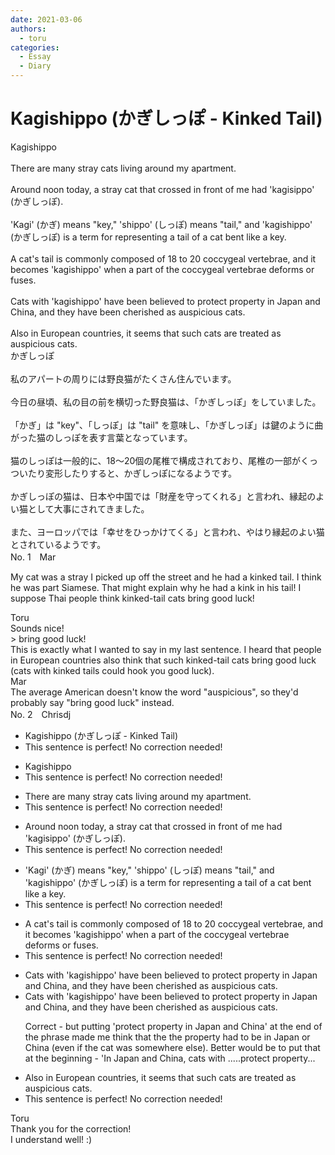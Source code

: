 ```yaml
---
date: 2021-03-06
authors:
  - toru
categories:
  - Essay
  - Diary
---
```


<h1 id="subject_show">Kagishippo (かぎしっぽ - Kinked Tail)</h1>
<div class="date" hidden>Mar 6, 2021 22:07</div>
<div id="post"><div id="body_show_ori">
Kagishippo<br/><br/>There are many stray cats living around my apartment.<br/><br/>Around noon today, a stray cat that crossed in front of me had 'kagisippo' (かぎしっぽ).<br/><br/>'Kagi' (かぎ) means "key," 'shippo' (しっぽ) means "tail," and 'kagishippo' (かぎしっぽ) is a term for representing a tail of a cat bent like a key.<br/><br/>A cat's tail is commonly composed of 18 to 20 coccygeal vertebrae, and it becomes 'kagishippo' when a part of the coccygeal vertebrae deforms or fuses.<br/><br/>Cats with 'kagishippo' have been believed to protect property in Japan and China, and they have been cherished as auspicious cats.<br/><br/>Also in European countries, it seems that such cats are treated as auspicious cats.
</div></div>

<!-- more -->

<div id="post_ja"><div id="body_show_mo">
かぎしっぽ<br/><br/>私のアパートの周りには野良猫がたくさん住んでいます。<br/><br/>今日の昼頃、私の目の前を横切った野良猫は、「かぎしっぽ」をしていました。<br/><br/>「かぎ」は "key"、「しっぽ」は "tail" を意味し、「かぎしっぽ」は鍵のように曲がった猫のしっぽを表す言葉となっています。<br/><br/>猫のしっぽは一般的に、18～20個の尾椎で構成されており、尾椎の一部がくっついたり変形したりすると、かぎしっぽになるようです。<br/><br/>かぎしっぽの猫は、日本や中国では「財産を守ってくれる」と言われ、縁起のよい猫として大事にされてきました。<br/><br/>また、ヨーロッパでは「幸せをひっかけてくる」と言われ、やはり縁起のよい猫とされているようです。
</div></div>
<div id="block"><div class="first_name"> No. 1　<span class="just_name">Mar</span></div><div id="block2">
<p class="comment_small">
 My cat was a stray I picked up off the street and he had a kinked tail.  I think he was part Siamese.  That might explain why he had a kink in his tail!  I suppose Thai people think kinked-tail cats bring good luck!
</p>

</div><div class="name"><span class="just_name">Toru</span><br>
Sounds nice! <br/>&gt; bring good luck!<br/>This is exactly what I wanted to say in my last sentence. I heard that people in European countries also think that such kinked-tail cats bring good luck (cats with kinked tails could hook you good luck).
</div>
<div class="name"><span class="just_name">Mar</span><br>
The average American doesn't know the word "auspicious", so they'd probably say "bring good luck" instead.
</div>
</div>
<div id="block"><div class="first_name"> No. 2　<span class="just_name">Chrisdj</span></div><div id="block2">
<ul class="correction_field">
<li class="incorrect">Kagishippo (かぎしっぽ - Kinked Tail)</li>
<li class="corrected perfect">This sentence is perfect! No correction needed!</li>
</ul>
<ul class="correction_field">
<li class="incorrect">Kagishippo</li>
<li class="corrected perfect">This sentence is perfect! No correction needed!</li>
</ul>
<ul class="correction_field">
<li class="incorrect">There are many stray cats living around my apartment.</li>
<li class="corrected perfect">This sentence is perfect! No correction needed!</li>
</ul>
<ul class="correction_field">
<li class="incorrect">Around noon today, a stray cat that crossed in front of me had 'kagisippo' (かぎしっぽ).</li>
<li class="corrected perfect">This sentence is perfect! No correction needed!</li>
</ul>
<ul class="correction_field">
<li class="incorrect">'Kagi' (かぎ) means "key," 'shippo' (しっぽ) means "tail," and 'kagishippo' (かぎしっぽ) is a term for representing a tail of a cat bent like a key.</li>
<li class="corrected perfect">This sentence is perfect! No correction needed!</li>
</ul>
<ul class="correction_field">
<li class="incorrect">A cat's tail is commonly composed of 18 to 20 coccygeal vertebrae, and it becomes 'kagishippo' when a part of the coccygeal vertebrae deforms or fuses.</li>
<li class="corrected perfect">This sentence is perfect! No correction needed!</li>
</ul>
<ul class="correction_field">
<li class="incorrect">Cats with 'kagishippo' have been believed to protect property in Japan and China, and they have been cherished as auspicious cats.</li>
<li class="corrected correct">
Cats with 'kagishippo' have been believed to protect property in Japan and China, and they have been cherished as auspicious cats.
<p class="correction_comment">Correct - but putting 'protect property in Japan and China' at the end of the phrase made me think that the the property had to be in Japan or China (even if the cat was somewhere else). Better would be to put that at the beginning - 'In Japan and China, cats with .....protect property...</p>
</li>
</ul>
<ul class="correction_field">
<li class="incorrect">Also in European countries, it seems that such cats are treated as auspicious cats.</li>
<li class="corrected perfect">This sentence is perfect! No correction needed!</li>
</ul>
</div><div class="name"><span class="just_name">Toru</span><br>
Thank you for the correction!<br/>I understand well! :)
</div>
</div>
